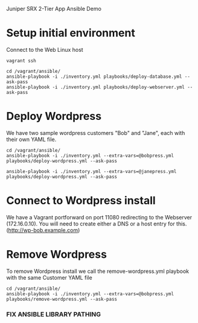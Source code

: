 Juniper SRX 2-Tier App Ansible Demo

# Setup initial environment
Connect to the Web Linux host

```
vagrant ssh

cd /vagrant/ansible/
ansible-playbook -i ./inventory.yml playbooks/deploy-database.yml --ask-pass
ansible-playbook -i ./inventory.yml playbooks/deploy-webserver.yml --ask-pass
```

# Deploy Wordpress
We have two sample wordpress customers "Bob" and "Jane", each with their own YAML file. 

```
cd /vagrant/ansible/
ansible-playbook -i ./inventory.yml --extra-vars=@bobpress.yml playbooks/deploy-wordpress.yml --ask-pass

ansible-playbook -i ./inventory.yml --extra-vars=@janepress.yml playbooks/deploy-wordpress.yml --ask-pass
```

# Connect to Wordpress install
We have a Vagrant portforward on port 11080 redirecting to the Webserver (172.16.0.10). You will need to create either a DNS or a host entry for this.
	(http://wp-bob.example.com)

# Remove Wordpress
To remove Wordpress install we call the remove-wordpress.yml playbook with the same Customer YAML file

```
cd /vagrant/ansible/
ansible-playbook -i ./inventory.yml --extra-vars=@bobpress.yml playbooks/remove-wordpress.yml --ask-pass
```

### FIX ANSIBLE LIBRARY PATHING
